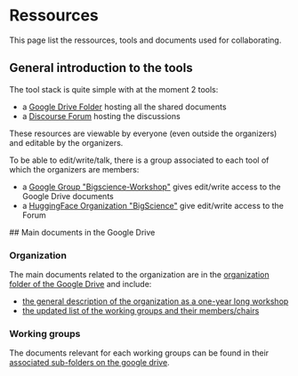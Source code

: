 # Ressources

This page list the ressources, tools and documents used for collaborating.

## General introduction to the tools

The tool stack is quite simple with at the moment 2 tools:
- a [Google Drive Folder](https://drive.google.com/drive/folders/1db2hYZuRs2VjoIrVaVtZJ5FLE2iS7z3p?usp=sharing) hosting all the shared documents
- a [Discourse Forum](https://bigscience.huggingface.co/forum) hosting the discussions

These resources are viewable by everyone (even outside the organizers) and editable by the organizers.

To be able to edit/write/talk, there is a group associated to each tool of which the organizers are members:
- a [Google Group "Bigscience-Workshop"](https://groups.google.com/u/1/g/bigscience-workshop) gives edit/write access to the Google Drive documents
- a [HuggingFace Organization "BigScience"](https://huggingface.co/bigscience) give edit/write access to the Forum

## Main documents in the Google Drive

### Organization
The main documents related to the organization are in the [organization folder of the Google Drive](https://drive.google.com/drive/folders/1DkTnYMhha3H8NrAFQkoq-MvZUc5SPHcJ?usp=sharing) and include:
- [the general description of the organization as a one-year long workshop](https://docs.google.com/document/d/1O0Ts3uyRiB6huFmJaUjHDK_S2-e5uWdgj0Esa5Jf2_o)
- [the updated list of the working groups and their members/chairs](https://docs.google.com/document/d/1ZThn1Tz_LA0Z2ayCfVyym9sCyedzgrUMAl0c1wMSgHc)

### Working groups

The documents relevant for each working groups can be found in their [associated sub-folders on the google drive](https://drive.google.com/drive/folders/1db2hYZuRs2VjoIrVaVtZJ5FLE2iS7z3p?usp=sharing).

